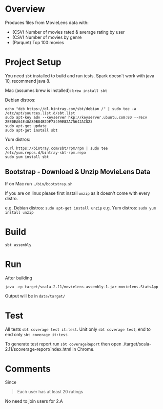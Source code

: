 # Overview

Produces files from MovieLens data with:

 - (CSV) Number of movies rated & average rating by user
 - (CSV) Number of movies by genre
 - (Parquet) Top 100 movies

# Project Setup

You need `sbt` installed to build and run tests.  Spark doesn't work with java 10, recommend java 8.

Mac (assumes brew is installed): `brew install sbt`

Debian distros:

```
echo "deb https://dl.bintray.com/sbt/debian /" | sudo tee -a /etc/apt/sources.list.d/sbt.list
sudo apt-key adv --keyserver hkp://keyserver.ubuntu.com:80 --recv 2EE0EA64E40A89B84B2DF73499E82A75642AC823
sudo apt-get update
sudo apt-get install sbt
```

Yum distros:

```
curl https://bintray.com/sbt/rpm/rpm | sudo tee /etc/yum.repos.d/bintray-sbt-rpm.repo
sudo yum install sbt
```

## Bootstrap - Download & Unzip MovieLens Data

If on Mac run `./bin/bootstrap.sh`

If you are on linux please first install `unzip` as it doesn't come with every distro.

e.g. Debian distros: `sudo apt-get install unzip`
e.g. Yum distros: `sudo yum install unzip`

# Build

`sbt assembly`

# Run

After building

`java -cp target/scala-2.11/movielens-assembly-1.jar movielens.StatsApp`

Output will be in `data/target/`

# Test

All tests `sbt coverage test it:test`. Unit only `sbt coverage test`, end to end only `sbt coverage it:test`.

To generate test report run `sbt coverageReport` then open ./target/scala-2.11/scoverage-report/index.html in Chrome.

# Comments

Since

> Each user has at least 20 ratings

No need to join users for 2.A
